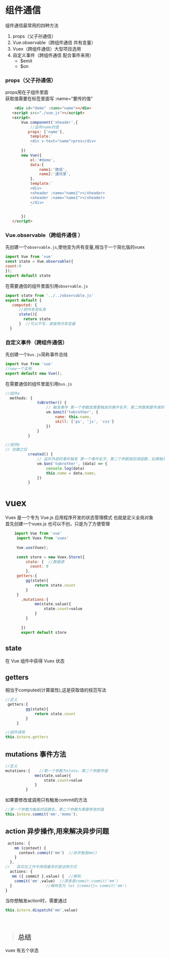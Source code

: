 
# 组件通信
 组件通信最常用的四种方法  
   1. props（父子孙通信）  
   2. Vue.observable（跨组件通信 共有变量）
   3. Vuex（跨组件通信）大型项目选用
   4. 自定义事件（跨组件通信 配合事件来用）
      * $emit
      * $on

 ### props（父子孙通信）
  props用在子组件里面  
  获取值需要在标签里面写 :name="要传的值"
 ```html
     <div id="demo" :name="name"></div>
    <script src="./vue.js"></script>
    <script>
        Vue.component('xheader',{
            //监听name的值
           props: ['name'],
            template:`
            <div v-text="name">pros</div>
            `
        })
        new Vue({
            el:'#demo',
            data:{
                name1:'微信',
                name2:'通讯录',
            },
            template:`
            <div>
            <xheader :name="name1"></xheader>
            <xheader :name="name2"></xheader>
            </div>
            `
            
        })
    </script>
 ```
 ### Vue.observable（跨组件通信 ）
  先创建一个`observable.js`,使他变为共有变量,相当于一个简化版的vuex
  ```js
  import Vue from 'vue'
  const state = Vue.observable({
  count:0
});
export default state
  ```
  在需要通信的组件里面引用`observable.js` 
  ```js
  import state from '../../observable.js'
  export default {
     computed: {
        //把共有变私有
        state(){
          return state
        }  //可以不写，直接用共有变量
    }
  ```
   ###  自定义事件（跨组件通信）
   先创建一个`bus.js`简称事件总线
   ```js
   import Vue from 'vue'
   //new一个实例
   export default new Vue();
   ```
  在需要通信的组件里面引用`bus.js` 
  ```js
  //组件a
    methods: {
                toBrother() {
                    // 触发事件 第一个参数放需要触发的事件名字，第二参数需要传递的参数
                    vm.$emit('tobrother', {
                        name: this.name,
                        skill: ['ps', 'js', 'css']
                    })
                }
            }
  ```
  ```js
  //组件b
 // 创建之后
            created() {
                // 监听外部的事件触发 第一个事件名字，第二个参数放回调函数，如果触发事件被监听到，那么触发该回调函数
                vm.$on('tobrother', (data) => {
                    console.log(data)
                    this.name = data.name;
                })
            }
  ```
  # vuex
  Vuex 是一个专为 Vue.js 应用程序开发的状态管理模式 也就是定义全局对象  
    首先创建一个vuex.js 也可以不创，只是为了方便管理
```js
    import Vue from 'vue'
     import Vuex from 'vuex'
     
     Vue.use(Vuex);
     
     const store = new Vuex.Store({
         state: {  //数据源
           count: 0
         },
     getters:{
         gg(state){
             return state.count
         }
     }
       ,mutations:{ 
             mm(state,value){
                 state.count=value
             }
         }
       
       })
       export default store
```
## state
 在 Vue 组件中获得 Vuex 状态
## getters
相当于computed(计算属性),这是获取值的规范写法
```js
//定义
 getters:{
         gg(state){
             return state.count
         }
     }
```
```js
//组件调用
this.$store.getters
```
## mutations 事件方法
```js
//定义
mutations:{    //第一个参数为state，第二个参数传值
             mm(state,value){
                 state.count=value
             }
         }
```
如果要修改或调用只有触发commit的方法
```js
//第一个参数为触发的函数名，第二个参数为需要修改的值
this.$store.commit('mm','momo');
```
## action 异步操作,用来解决异步问题
```js
 actions: {
    mm (context) {
      context.commit('mm')  //异步触发mm()
    }
  },
//   其实在工作中用得最多的是这种方式
  actions: {
   mm ({ commit },value) {  //解构 
    commit('mm',value)  //原来是commit.commit('mm')
  }               //解构变为 let {commit}= commit('mm')
}
```
当你想触发action时，需要通过
```js
this.$store.dispatch('mm',value)
```
<br/>  

> ## 总结
vuex 有五个状态 